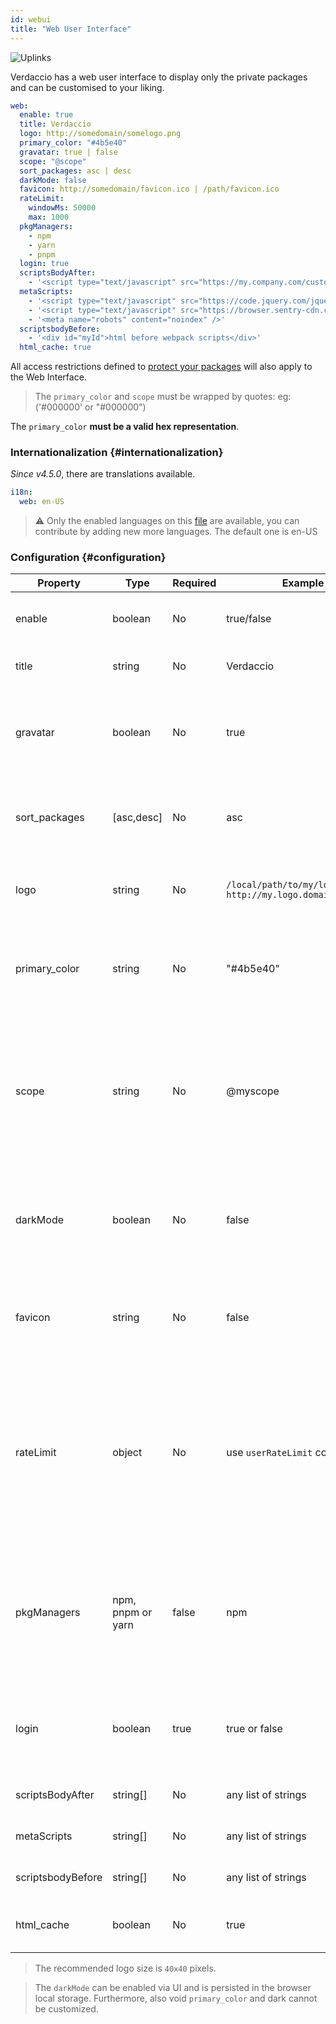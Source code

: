 ```yaml
---
id: webui
title: "Web User Interface"
---
```


![Uplinks](https://user-images.githubusercontent.com/558752/52916111-fa4ba980-32db-11e9-8a64-f4e06eb920b3.png)

Verdaccio has a web user interface to display only the private packages and can be customised to your liking.

```yaml
web:
  enable: true
  title: Verdaccio
  logo: http://somedomain/somelogo.png
  primary_color: "#4b5e40"
  gravatar: true | false
  scope: "@scope"
  sort_packages: asc | desc
  darkMode: false
  favicon: http://somedomain/favicon.ico | /path/favicon.ico
  rateLimit:
    windowMs: 50000
    max: 1000
  pkgManagers:
    - npm
    - yarn
    - pnpm
  login: true
  scriptsBodyAfter:
    - '<script type="text/javascript" src="https://my.company.com/customJS.min.js"></script>'
  metaScripts:
    - '<script type="text/javascript" src="https://code.jquery.com/jquery-3.5.1.slim.min.js"></script>'
    - '<script type="text/javascript" src="https://browser.sentry-cdn.com/5.15.5/bundle.min.js"></script>'
    - '<meta name="robots" content="noindex" />'
  scriptsbodyBefore:
    - '<div id="myId">html before webpack scripts</div>'
  html_cache: true
```

All access restrictions defined to [protect your packages](protect-your-dependencies.md) will also apply to the Web Interface.

> The `primary_color` and `scope` must be wrapped by quotes: eg: ('#000000' or "#000000")

The `primary_color` **must be a valid hex representation**.

### Internationalization {#internationalization}

_Since v4.5.0_, there are translations available.

```yaml
i18n:
  web: en-US
```

> ⚠️ Only the enabled languages on this [file](https://github.com/verdaccio/verdaccio/blob/master/packages/plugins/ui-theme/src/i18n/enabledLanguages.ts) are available, you can contribute by adding new more languages. The default
> one is en-US

### Configuration {#configuration}

| Property      | Type       | Required | Example                                                       | Support    | Description                                                                                                              |
| ------------- | ---------- | -------- | ------------------------------------------------------------- | ---------- | ------------------------------------------------------------------------------------------------------------------------ |
| enable        | boolean    | No       | true/false                                                    | all        | allow to display the web interface                                                                                       |
| title         | string     | No       | Verdaccio                                                     | all        | HTML head title description                                                                                              |
| gravatar      | boolean    | No       | true                                                          | `>v4`      | Gravatars will be generated under the hood if this property is enabled                                                   |
| sort_packages | [asc,desc] | No       | asc                                                           | `>v4`      | By default private packages are sorted by ascending                                                                      |
| logo          | string     | No       | `/local/path/to/my/logo.png` `http://my.logo.domain/logo.png` | all        | a URI where logo is located (header logo)                                                                                |
| primary_color | string     | No       | "#4b5e40"                                                     | `>4`       | The primary color to use throughout the UI (header, etc)                                                                 |
| scope         | string     | No       | @myscope                                                      | `>v3.x`    | If you're using this registry for a specific module scope, specify that scope to set it in the webui instructions header |
| darkMode      | boolean    | No       | false                                                         | `>=v4.6.0` | This mode is an special theme for those want to live in the dark side                                                    |
| favicon       | string     | No       | false                                                         | `>=v5.0.1` | Display a custom favicon, can be local resource or valid url                                                             |
| rateLimit       | object     | No       | use `userRateLimit` configuration  | `>=v5.4.0` | Increase or decrease rate limit, by default is 5k request every 2 minutes, only limit web api endpoints, the CSS, JS, etcc are ingnored |
| pkgManagers       | npm, pnpm or yarn     | false       | npm                                                         | `>=v5.5.0` | Allow customise which package managers on the side bar and registry information dialog are visible |
| login       | boolean     | true       | true or false                                                         | `>=v5.5.0` | Allow disable login on the UI (also include web endpoints).          |
| scriptsBodyAfter | string[] | No | any list of strings | `>=5.0.0` | inject scripts after the <body/> tag |
| metaScripts | string[] | No | any list of strings | `>=5.0.0` | inject scripts inside <head/> |
| scriptsbodyBefore | string[] | No | any list of strings | `>=5.0.0` |  inject scripts before the <body/>|
| html_cache    | boolean    | No       | true                                                         | `>=v5.9.0`  | whether the html cache is enabled, default true                                                                          |

> The recommended logo size is `40x40` pixels.

> The `darkMode` can be enabled via UI and is persisted in the browser local storage. Furthermore, also void `primary_color` and dark cannot be customized.
